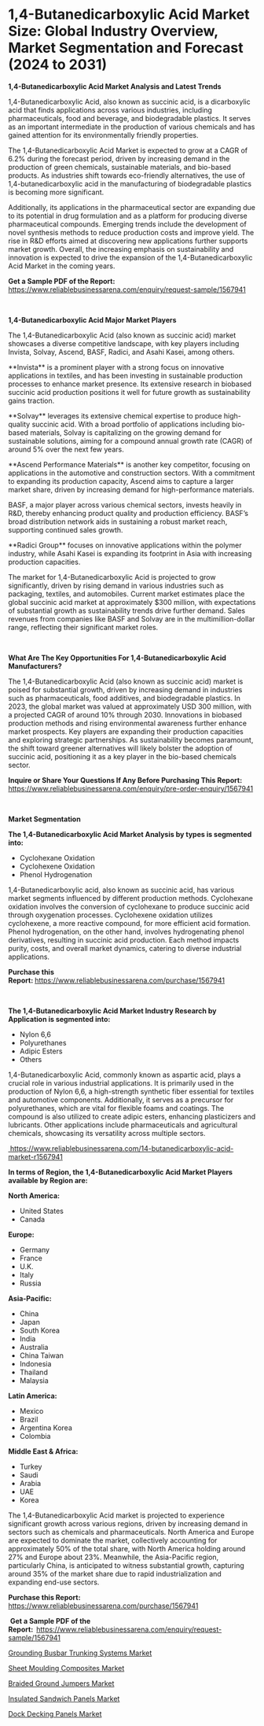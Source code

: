 <p><h1>1,4-Butanedicarboxylic Acid Market Size: Global Industry Overview, Market Segmentation and Forecast (2024 to 2031)</h1></p><p><strong>1,4-Butanedicarboxylic Acid Market Analysis and Latest Trends</strong></p>
<p><p>1,4-Butanedicarboxylic Acid, also known as succinic acid, is a dicarboxylic acid that finds applications across various industries, including pharmaceuticals, food and beverage, and biodegradable plastics. It serves as an important intermediate in the production of various chemicals and has gained attention for its environmentally friendly properties.</p><p>The 1,4-Butanedicarboxylic Acid Market is expected to grow at a CAGR of 6.2% during the forecast period, driven by increasing demand in the production of green chemicals, sustainable materials, and bio-based products. As industries shift towards eco-friendly alternatives, the use of 1,4-butanedicarboxylic acid in the manufacturing of biodegradable plastics is becoming more significant. </p><p>Additionally, its applications in the pharmaceutical sector are expanding due to its potential in drug formulation and as a platform for producing diverse pharmaceutical compounds. Emerging trends include the development of novel synthesis methods to reduce production costs and improve yield. The rise in R&D efforts aimed at discovering new applications further supports market growth. Overall, the increasing emphasis on sustainability and innovation is expected to drive the expansion of the 1,4-Butanedicarboxylic Acid Market in the coming years.</p></p>
<p><strong>Get a Sample PDF of the Report:&nbsp;</strong> <a href="https://www.reliablebusinessarena.com/enquiry/request-sample/1567941">https://www.reliablebusinessarena.com/enquiry/request-sample/1567941</a></p>
<p>&nbsp;</p>
<p><strong>1,4-Butanedicarboxylic Acid Major Market Players</strong></p>
<p><p>The 1,4-Butanedicarboxylic Acid (also known as succinic acid) market showcases a diverse competitive landscape, with key players including Invista, Solvay, Ascend, BASF, Radici, and Asahi Kasei, among others. </p><p>**Invista** is a prominent player with a strong focus on innovative applications in textiles, and has been investing in sustainable production processes to enhance market presence. Its extensive research in biobased succinic acid production positions it well for future growth as sustainability gains traction.</p><p>**Solvay** leverages its extensive chemical expertise to produce high-quality succinic acid. With a broad portfolio of applications including bio-based materials, Solvay is capitalizing on the growing demand for sustainable solutions, aiming for a compound annual growth rate (CAGR) of around 5% over the next few years.</p><p>**Ascend Performance Materials** is another key competitor, focusing on applications in the automotive and construction sectors. With a commitment to expanding its production capacity, Ascend aims to capture a larger market share, driven by increasing demand for high-performance materials.</p><p>BASF, a major player across various chemical sectors, invests heavily in R&D, thereby enhancing product quality and production efficiency. BASF’s broad distribution network aids in sustaining a robust market reach, supporting continued sales growth.</p><p>**Radici Group** focuses on innovative applications within the polymer industry, while Asahi Kasei is expanding its footprint in Asia with increasing production capacities.</p><p>The market for 1,4-Butanedicarboxylic Acid is projected to grow significantly, driven by rising demand in various industries such as packaging, textiles, and automobiles. Current market estimates place the global succinic acid market at approximately $300 million, with expectations of substantial growth as sustainability trends drive further demand. Sales revenues from companies like BASF and Solvay are in the multimillion-dollar range, reflecting their significant market roles.</p></p>
<p>&nbsp;</p>
<p><strong>What Are The Key Opportunities For 1,4-Butanedicarboxylic Acid Manufacturers?</strong></p>
<p><p>The 1,4-Butanedicarboxylic Acid (also known as succinic acid) market is poised for substantial growth, driven by increasing demand in industries such as pharmaceuticals, food additives, and biodegradable plastics. In 2023, the global market was valued at approximately USD 300 million, with a projected CAGR of around 10% through 2030. Innovations in biobased production methods and rising environmental awareness further enhance market prospects. Key players are expanding their production capacities and exploring strategic partnerships. As sustainability becomes paramount, the shift toward greener alternatives will likely bolster the adoption of succinic acid, positioning it as a key player in the bio-based chemicals sector.</p></p>
<p><strong>Inquire or Share Your Questions If Any Before Purchasing This Report:</strong> <a href="https://www.reliablebusinessarena.com/enquiry/pre-order-enquiry/1567941">https://www.reliablebusinessarena.com/enquiry/pre-order-enquiry/1567941</a></p>
<p>&nbsp;</p>
<p><strong>Market Segmentation</strong></p>
<p><strong>The 1,4-Butanedicarboxylic Acid Market Analysis by types is segmented into:</strong></p>
<p><ul><li>Cyclohexane Oxidation</li><li>Cyclohexene Oxidation</li><li>Phenol Hydrogenation</li></ul></p>
<p><p>1,4-Butanedicarboxylic acid, also known as succinic acid, has various market segments influenced by different production methods. Cyclohexane oxidation involves the conversion of cyclohexane to produce succinic acid through oxygenation processes. Cyclohexene oxidation utilizes cyclohexene, a more reactive compound, for more efficient acid formation. Phenol hydrogenation, on the other hand, involves hydrogenating phenol derivatives, resulting in succinic acid production. Each method impacts purity, costs, and overall market dynamics, catering to diverse industrial applications.</p></p>
<p><strong>Purchase this Report:&nbsp;</strong><a href="https://www.reliablebusinessarena.com/purchase/1567941">https://www.reliablebusinessarena.com/purchase/1567941</a></p>
<p>&nbsp;</p>
<p><strong>The 1,4-Butanedicarboxylic Acid Market Industry Research by Application is segmented into:</strong></p>
<p><ul><li>Nylon 6,6</li><li>Polyurethanes</li><li>Adipic Esters</li><li>Others</li></ul></p>
<p><p>1,4-Butanedicarboxylic Acid, commonly known as aspartic acid, plays a crucial role in various industrial applications. It is primarily used in the production of Nylon 6,6, a high-strength synthetic fiber essential for textiles and automotive components. Additionally, it serves as a precursor for polyurethanes, which are vital for flexible foams and coatings. The compound is also utilized to create adipic esters, enhancing plasticizers and lubricants. Other applications include pharmaceuticals and agricultural chemicals, showcasing its versatility across multiple sectors.</p></p>
<p><a href="https://www.reliablebusinessarena.com/14-butanedicarboxylic-acid-market-r1567941">&nbsp;https://www.reliablebusinessarena.com/14-butanedicarboxylic-acid-market-r1567941</a></p>
<p><strong>In terms of Region, the 1,4-Butanedicarboxylic Acid Market Players available by Region are:</strong></p>
<p>
    <p> <strong> North America: </strong>
        <ul>
            <li>United States</li>
            <li>Canada</li>
        </ul>
        </p> 
    <p> <strong> Europe: </strong>
        <ul>
            <li>Germany</li>
            <li>France</li>
            <li>U.K.</li>
            <li>Italy</li>
            <li>Russia</li>
        </ul>
        </p> 
    <p> <strong> Asia-Pacific: </strong>
        <ul>
            <li>China</li>
            <li>Japan</li>
            <li>South Korea</li>
            <li>India</li>
            <li>Australia</li>
            <li>China Taiwan</li>
            <li>Indonesia</li>
            <li>Thailand</li>
            <li>Malaysia</li>
        </ul>
        </p> 
    <p> <strong> Latin America: </strong>
        <ul>
            <li>Mexico</li>
            <li>Brazil</li>
            <li>Argentina Korea</li>
            <li>Colombia</li>
        </ul>
        </p> 
    <p> <strong> Middle East & Africa: </strong>
        <ul>
            <li>Turkey</li>
            <li>Saudi</li>
            <li>Arabia</li>
            <li>UAE</li>
            <li>Korea</li>
        </ul>
    </p>
    </p>
<p><p>The 1,4-Butanedicarboxylic Acid market is projected to experience significant growth across various regions, driven by increasing demand in sectors such as chemicals and pharmaceuticals. North America and Europe are expected to dominate the market, collectively accounting for approximately 50% of the total share, with North America holding around 27% and Europe about 23%. Meanwhile, the Asia-Pacific region, particularly China, is anticipated to witness substantial growth, capturing around 35% of the market share due to rapid industrialization and expanding end-use sectors.</p></p>
<p><strong>Purchase this Report: </strong><a href="https://www.reliablebusinessarena.com/purchase/1567941">https://www.reliablebusinessarena.com/purchase/1567941</a></p>
<p>&nbsp;<strong>Get a Sample PDF of the Report:&nbsp;&nbsp;</strong><a href="https://www.reliablebusinessarena.com/enquiry/request-sample/1567941">https://www.reliablebusinessarena.com/enquiry/request-sample/1567941</a></p>
<p><strong></strong></p>
<p><p><a href="https://issuu.com/reportprime-2/docs/grounding-busbar-trunking-systems-m_819471e5cbb23a">Grounding Busbar Trunking Systems Market</a></p><p><a href="https://medium.com/@michealerrygz/a-comprehensive-look-at-product-type-general-purpose-type-flame-resistance-type-electronic-cb003ec41a76">Sheet Moulding Composites Market</a></p><p><a href="https://issuu.com/reportprime-2/docs/braided-ground-jumpers-market-size-_e6127c5d0db99a">Braided Ground Jumpers Market</a></p><p><a href="https://www.linkedin.com/pulse/insulated-sandwich-panels-market-industry-trends-forecast-period-yew2c">Insulated Sandwich Panels Market</a></p><p><a href="https://www.linkedin.com/pulse/strategic-roadmap-success-global-dock-decking-panels-2kque?trackingId=zgA7kZkFTj%2BHHCcfBj8Esw%3D%3D">Dock Decking Panels Market</a></p></p>
